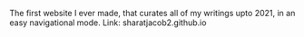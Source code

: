 The first website I ever made, that curates all of my writings upto 2021, in an easy navigational mode.
Link: sharatjacob2.github.io

